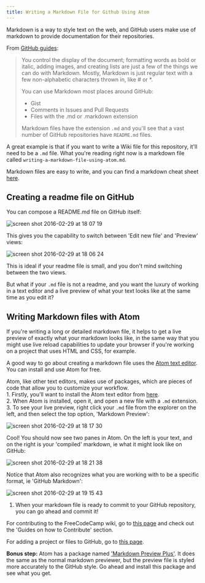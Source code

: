 ```yaml
---
title: Writing a Markdown File for Github Using Atom
---
```

Markdown is a way to style text on the web, and GitHub users make use of markdown to provide documentation for their repositories.

From <a href='https://guides.github.com/features/mastering-markdown/' target='_blank' rel='nofollow'>GitHub guides</a>:

> You control the display of the document; formatting words as bold or italic, adding images, and creating lists are just a few of the things we can do with Markdown. Mostly, Markdown is just regular text with a few non-alphabetic characters thrown in, like # or *.
> 
> You can use Markdown most places around GitHub:  
> - Gist  
> - Comments in Issues and Pull Requests  
> - Files with the .md or .markdown extension
> 
> Markdown files have the extension `.md` and you'll see that a vast number of GitHub repositories have `README.md` files.

A great example is that if you want to write a Wiki file for this repository, it'll need to be a `.md` file. What you're reading right now is a markdown file called `writing-a-markdown-file-using-atom.md`.

Markdown files are easy to write, and you can find a markdown cheat sheet <a href='https://github.com/adam-p/markdown-here/wiki/Markdown-Cheatsheet' target='_blank' rel='nofollow'>here</a>.

## Creating a readme file on GitHub

You can compose a README.md file on GitHub itself:

![screen shot 2016-02-29 at 18 07 19](//discourse-user-assets.s3.amazonaws.com/original/2X/9/9a1d7f226df87df437f616fcaf5b7adcf02c8e87.png)

This gives you the capability to switch between 'Edit new file' and 'Preview' views:

![screen shot 2016-02-29 at 18 06 24](//discourse-user-assets.s3.amazonaws.com/original/2X/e/e0b3ddb69c3f2c32c0c7e73f1b1d196a54f03c21.png)

This is ideal if your readme file is small, and you don't mind switching between the two views.

But what if your `.md` file is not a readme, and you want the luxury of working in a text editor and a live preview of what your text looks like at the same time as you edit it?

## Writing Markdown files with Atom

If you're writing a long or detailed markdown file, it helps to get a live preview of exactly what your markdown looks like, in the same way that you might use live reload capabilities to update your browser if you're working on a project that uses HTML and CSS, for example.

A good way to go about creating a markdown file uses the <a href='https://atom.io/' target='_blank' rel='nofollow'>Atom text editor</a>. You can install and use Atom for free.

Atom, like other text editors, makes use of packages, which are pieces of code that allow you to customize your workflow.  
1\. Firstly, you'll want to install the Atom text editor from <a href='https://atom.io/' target='_blank' rel='nofollow'>here</a>.  
2\. When Atom is installed, open it, and open a new file with a `.md` extension.  
3\. To see your live preview, right click your `.md` file from the explorer on the left, and then select the top option, 'Markdown Preview':

![screen shot 2016-02-29 at 18 17 30](//discourse-user-assets.s3.amazonaws.com/original/2X/e/ea3746446180c0e0ad2bb61f30a6c3ad8bc25c57.png)

Cool! You should now see two panes in Atom. On the left is your text, and on the right is your 'compiled' markdown, ie what it might look like on GitHub:

![screen shot 2016-02-29 at 18 21 38](//discourse-user-assets.s3.amazonaws.com/original/2X/a/a1f27aa8afe060e252f245ced3456f196c85ef1b.png)

Notice that Atom also recognizes what you are working with to be a specific format, ie 'GitHub Markdown':

![screen shot 2016-02-29 at 19 15 43](//discourse-user-assets.s3.amazonaws.com/original/2X/c/cf5b2fc473c32a14a2de302fd88e4c2edde02453.png)

1.  When your markdown file is ready to commit to your GitHub repository, you can go ahead and commit it!

For contributing to the FreeCodeCamp wiki, go to <a href='https://github.com/FreeCodeCamp/freecodecamp/wiki' target='_blank' rel='nofollow'>this page</a> and check out the 'Guides on how to Contribute' section.

For adding a project or files to GitHub, go to <a href='https://help.github.com/articles/adding-an-existing-project-to-github-using-the-command-line/' target='_blank' rel='nofollow'>this page</a>.

**Bonus step:** Atom has a package named <a href='https://atom.io/packages/markdown-preview-plus' target='_blank' rel='nofollow'>'Markdown Preview Plus'</a>. It does the same as the normal markdown previewer, but the preview file is styled more accurately to the GitHub style. Go ahead and install this package and see what you get.
